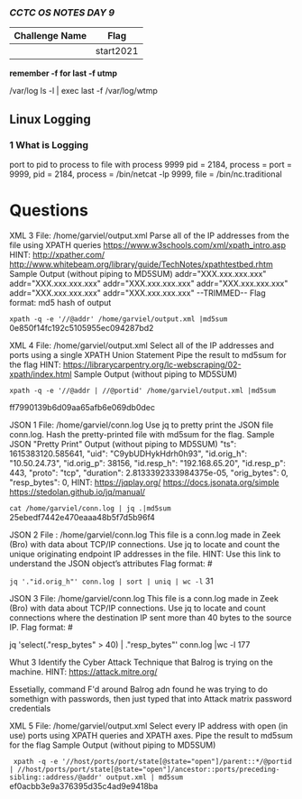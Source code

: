 ### *CCTC OS NOTES DAY 9*

| Challenge Name | Flag |
| -- | -- | 
| | start2021|

**remember -f for last -f utmp**

/var/log ls -l | exec last -f /var/log/wtmp
## Linux Logging  

### 1 What is Logging 

port to pid to process to file with process 
9999 pid = 2184, process = 
port = 9999, pid = 2184, process = /bin/netcat -lp 9999, file = /bin/nc.traditional


# Questions

XML 3
File: /home/garviel/output.xml
Parse all of the IP addresses from the file using XPATH queries
https://www.w3schools.com/xml/xpath_intro.asp
HINT:
http://xpather.com/
http://www.whitebeam.org/library/guide/TechNotes/xpathtestbed.rhtm
Sample Output (without piping to MD5SUM)
 addr="XXX.xxx.xxx.xxx"
 addr="XXX.xxx.xxx.xxx"
 addr="XXX.xxx.xxx.xxx"
 addr="XXX.xxx.xxx.xxx"
 addr="XXX.xxx.xxx.xxx"
 addr="XXX.xxx.xxx.xxx"
--TRIMMED--
Flag format: md5 hash of output

`xpath -q -e '//@addr' /home/garviel/output.xml |md5sum`
0e850f14fc192c5105955ec094287bd2


XML 4
File: /home/garviel/output.xml
Select all of the IP addresses and ports using a single XPATH Union Statement
Pipe the result to md5sum for the flag
HINT:
https://librarycarpentry.org/lc-webscraping/02-xpath/index.html
Sample Output (without piping to MD5SUM)

`xpath -q -e '//@addr | //@portid' /home/garviel/output.xml |md5sum`

ff7990139b6d09aa65afb6e069db0dec

JSON 1
File: /home/garviel/conn.log
Use jq to pretty print the JSON file conn.log.
Hash the pretty-printed file with md5sum for the flag.
Sample JSON "Pretty Print" Output (without piping to MD5SUM)
  "ts": 1615383120.585641,
  "uid": "C9ybUDHykHdrh0h93",
  "id.orig_h": "10.50.24.73",
  "id.orig_p": 38156,
  "id.resp_h": "192.168.65.20",
  "id.resp_p": 443,
  "proto": "tcp",
  "duration": 2.8133392333984375e-05,
  "orig_bytes": 0,
  "resp_bytes": 0,
HINT:
https://jqplay.org/
https://docs.jsonata.org/simple
https://stedolan.github.io/jq/manual/

`cat /home/garviel/conn.log | jq .|md5sum`
25ebedf7442e470eaaa48b5f7d5b96f4


JSON 2
File : /home/garviel/conn.log
This file is a conn.log made in Zeek (Bro) with data about TCP/IP connections.
Use jq to locate and count the unique originating endpoint IP addresses in the file.
HINT: Use this link to understand the JSON object’s attributes
Flag format: #

`jq '."id.orig_h"' conn.log | sort | uniq | wc -l`
31

JSON 3
File: /home/garviel/conn.log
This file is a conn.log made in Zeek (Bro) with data about TCP/IP connections.
Use jq to locate and count connections where the destination IP sent more than 40 bytes to the source IP.
Flag format: #

jq 'select(."resp_bytes" > 40) | ."resp_bytes"' conn.log |wc -l
177

Whut 3
Identify the Cyber Attack Technique that Balrog is trying on the machine.
HINT: https://attack.mitre.org/

Essetially, command F'd around Balrog adn found he was trying to do somethign with passwords, then just typed that into Attack matrix 
password credentials

XML 5
File: /home/garviel/output.xml
Select every IP address with open (in use) ports using XPATH queries and XPATH axes.
Pipe the result to md5sum for the flag
Sample Output (without piping to MD5SUM)

` xpath -q -e '//host/ports/port/state[@state="open"]/parent::*/@portid | //host/ports/port/state[@state="open"]/ancestor::ports/preceding-sibling::address/@addr' output.xml | md5sum`
ef0acbb3e9a376395d35c4ad9e9418ba
